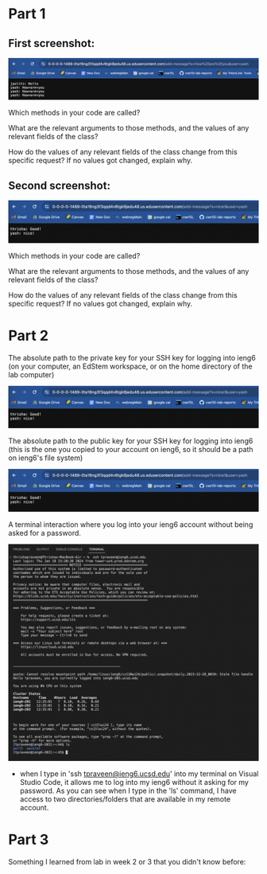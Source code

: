 Part 1
=========	
First screenshot:
---------	

![Image](lab2_p1_screenshot1.png)

Which methods in your code are called?


What are the relevant arguments to those methods, and the values of any relevant fields of the class?


How do the values of any relevant fields of the class change from this specific request? If no values got changed, explain why.



Second screenshot:
---------	

![Image](lab2_p1_screenshot2.png)

Which methods in your code are called?


What are the relevant arguments to those methods, and the values of any relevant fields of the class?


How do the values of any relevant fields of the class change from this specific request? If no values got changed, explain why.


Part 2
=========	
The absolute path to the private key for your SSH key for logging into ieng6 (on your computer, an EdStem workspace, or on the home directory of the lab computer)

![Image](lab2_p1_screenshot2.png)

The absolute path to the public key for your SSH key for logging into ieng6 (this is the one you copied to your account on ieng6, so it should be a path on ieng6's file system)

![Image](lab2_p1_screenshot2.png)

A terminal interaction where you log into your ieng6 account without being asked for a password.

![Image](lab2_p2_ss3.png)

* when I type in 'ssh tpraveen@ieng6.ucsd.edu' into my terminal on Visual Studio Code, it allows me to log into my ieng6 without it asking for my password. As you can see when I type in the 'ls' command, I have access to two directories/folders that are available in my remote account.

Part 3
=========	
Something I learned from lab in week 2 or 3 that you didn't know before:

